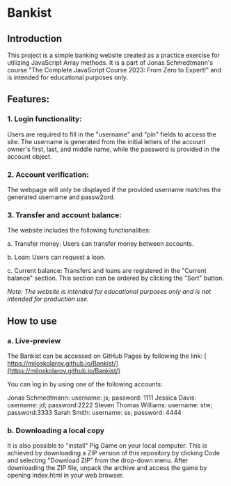 # Bankist

## Introduction

This project is a simple banking website created as a practice exercise for utilizing JavaScript Array methods. It is a part of Jonas Schmedtmann's course "The Complete JavaScript Course 2023: From Zero to Expert!" and is intended for educational purposes only.

## Features:

### 1. Login functionality:

Users are required to fill in the "username" and "pin" fields to access the site. The username is generated from the initial letters of the account owner's first, last, and middle name, while the password is provided in the account object.

### 2. Account verification:

The webpage will only be displayed if the provided username matches the generated username and passw2ord.

### 3. Transfer and account balance:

The website includes the following functionalities:

a. Transfer money: Users can transfer money between accounts.

b. Loan: Users can request a loan.

c. Current balance: Transfers and loans are registered in the "Current balance" section. This section can be ordered by clicking the "Sort" button.

_Note: The website is intended for educational purposes only and is not intended for production use._

## How to use

### a. Live-preview

The Bankist can be accessed on GitHub Pages by following the link:
[ https://miloskolarov.github.io/Bankist/](https://miloskolarov.github.io/Bankist/)

You can log in by using one of the following accounts:

Jonas Schmedtmann: username: js; password: 1111
Jessica Davis: username: jd; password:2222
Steven Thomas Williams: username: stw; password:3333
Sarah Smith: username: ss; password: 4444

### b. Downloading a local copy

It is also possible to "install" Pig Game on your local computer. This is achieved by downloading a ZIP version of this repository by clicking Code and selecting "Download ZIP" from the drop-down menu. After downloading the ZIP file, unpack the archive and access the game by opening index.html in your web browser.
